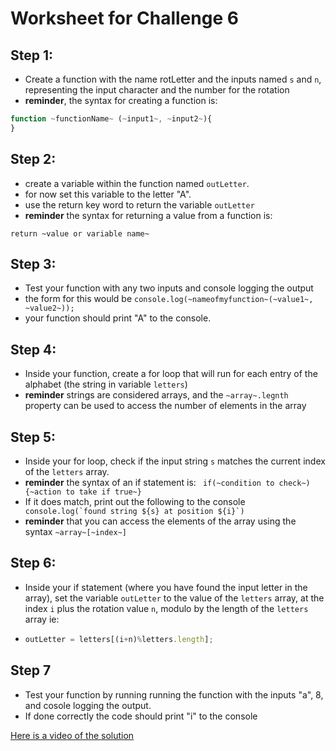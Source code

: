# Worksheet for Challenge 6
## Step 1:
- Create a function with the name rotLetter and the inputs named ```s``` and ```n```, representing the input character and the number for the rotation
- **reminder**, the syntax for creating a function is:
```javascript
function ~functionName~ (~input1~, ~input2~){
}
```
## Step 2:

- create a variable within the function named `outLetter`.
- for now set this variable to the letter "A".
- use the return key word to return the variable `outLetter`
- **reminder** the syntax for returning a value from a function is:

```return ~value or variable name~```

## Step 3:

- Test your function with any two inputs and console logging the output
- the form for this would be ```console.log(~nameofmyfunction~(~value1~, ~value2~));```
- your function should print "A" to the console.

## Step 4:

- Inside your function, create a for loop that will run for each entry of the alphabet (the string in variable ```letters```)
- **reminder** strings are considered arrays, and the ```~array~.legnth``` property can be used to access the number of elements in the array

## Step 5:

- Inside your for loop, check if the input string ```s``` matches the current index of the ```letters``` array.
- **reminder** the syntax of an if statement is: ``` if(~condition to check~){~action to take if true~}```
- If it does match, print out the following to the console ``` console.log(`found string ${s} at position ${i}`)```
- **reminder** that you can access the elements of the array using the syntax ```~array~[~index~]```

## Step 6:

- Inside your if statement (where you have found the input letter in the array), set the variable ```outLetter``` to the value of the `letters` array, at the index `i` plus the rotation value `n`, modulo by the length of the `letters` array ie:

- ``` javascript
  outLetter = letters[(i+n)%letters.length];

## Step 7

- Test your function by running running the function with the inputs "a", 8, and cosole logging the output.
- If done correctly the code should print "i" to the console

[Here is a video of the solution](https://drive.google.com/file/d/1rOowBhrTWrZQ7uzDqN8FDfX-WPfygfxp/view?usp=sharing)
